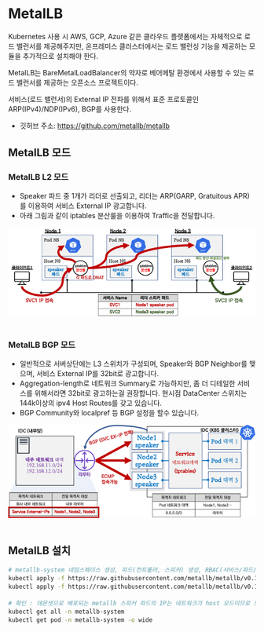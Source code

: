 # MetalLB

Kubernetes 사용 시 AWS, GCP, Azure 같은 클라우드 플랫폼에서는 자체적으로 로드 밸런서를 제공해주지만, 온프레미스 클러스터에서는 로드 밸런싱 기능을 제공하는 모듈을 추가적으로 설치해야 한다.  

MetalLB는 BareMetalLoadBalancer의 약자로 베어메탈 환경에서 사용할 수 있는 로드 밸런서를 제공하는 오픈소스 프로젝트이다.  

서비스(로드 밸런서)의 External IP 전파를 위해서 표준 프로토콜인 ARP(IPv4)/NDP(IPv6), BGP를 사용한다.  

 - 깃허브 주소: https://github.com/metallb/metallb

## MetalLB 모드

### MetalLB L2 모드

 - Speaker 파드 중 1개가 리더로 선출되고, 리더는 ARP(GARP, Gratuitous APR)를 이용하여 서비스 External IP 광고합니다.
 - 아래 그림과 같이 iptables 분산룰을 이용하여 Traffic을 전달합니다.

<div align="center">
    <img src="./images/MetalLB_L2_Mode.png">
</div>
<br/>

### MetalLB BGP 모드

 - 일반적으로 서버상단에는 L3 스위치가 구성되며, Speaker와 BGP Neighbor를 맺으며, 서비스 External IP를 32bit로 광고합니다.
 - Aggregation-length로 네트워크 Summary로 가능하지만, 좀 더 디테일한 서비스를 위해서라면 32bit로 광고하는걸 권장합니다. 현시점 DataCenter 스위치는 144k이상의 ipv4 Host Routes를 갖고 있습니다.
 - BGP Community와 localpref 등 BGP 설정을 할수 있습니다.

<div align="center">
    <img src="./images/MetalLB_BGP_Mode.png">
</div>
<br/>

## MetalLB 설치

```bash
# metallb-system 네임스페이스 생성, 파드(컨트롤러, 스피커) 생성, RBAC(서비스/파드/컨피그맵 조회 등등 권한들) 생성
kubectl apply -f https://raw.githubusercontent.com/metallb/metallb/v0.12.1/manifests/namespace.yaml
kubectl apply -f https://raw.githubusercontent.com/metallb/metallb/v0.12.1/manifests/metallb.yaml

# 확인 : 데몬셋으로 배포되는 metallb 스피커 파드의 IP는 네트워크가 host 모드이므로 노드의 IP를 그대로 사용
kubectl get all -n metallb-system
kubectl get pod -n metallb-system -o wide
```

